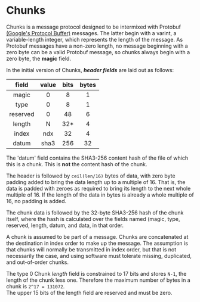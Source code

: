 # Chunks

Chunks is a message protocol designed to be intermixed with Protobuf 
[(Google's Protocol Buffer)](http://code.google.com/p/protobuf/) messages.
The latter begin with a varint, a variable-length integer,
which represents the length of the message.
As Protobuf messages have a non-zero length, no message beginning with a 
zero byte can be a valid Protobuf message, so chunks always begin with a 
zero byte, the **magic** field.

In the initial version of Chunks, ***header fields*** are laid out as follows:

|  field | value | bits | bytes |
|:------:|:-----:|:----:|:-----:|
|  magic |   0   |   8  |   1   |
|   type |   0   |   8  |   1   |
|reserved|   0   |  48  |   6   |
| length |   N   |  32* |   4   |
|  index |  ndx  |  32  |   4   |
|  datum | sha3  | 256  |  32   |

The 'datum' field contains the SHA3-256 content hash of the file of 
which this is a chunk.  This is **not** the content hash of the chunk.

The header is followed by `ceil(len/16)` bytes of data, with zero byte
padding added to bring the data length up to a multiple of 16.  That is, 
the data is padded with zeroes as required to bring its length to the next 
whole multiple of 16.  If the length of the data in bytes is already a 
whole multiple of 16, no padding is added.

The chunk data is followed by the 32-byte SHA3-256 hash of the chunk itself, 
where the hash is calculated over the fields named (magic, type, reserved,
length, datum, and data, in that order.

A chunk is assumed to be part of a message.  Chunks are concatenated 
at the destination
in index order to make up the message.  The assumption is that chunks
will normally be transmitted in index order, but that is not necessarily
the case, and using software must tolerate missing, duplicated, and 
out-of-order chunks.

The type 0 Chunk *length* field is constrained to 17 bits and stores 
`N-1`, the length of the chunk less one.   Therefore the 
maximum number of bytes in a chunk is `2^17 = 131072`.  
The upper 15 bits of the length field are reserved and 
must be zero.
